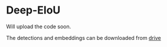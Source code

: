 # Deep-EIoU

Will upload the code soon.

The detections and embeddings can be downloaded from [drive](https://drive.google.com/drive/folders/14gh9e5nQhqHsw77EfxZaUyn9NgPP0-Tq?usp=sharing)
